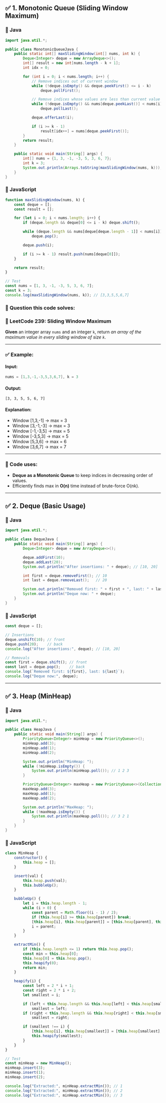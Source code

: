 

## ✅ 1. Monotonic Queue (Sliding Window Maximum)


### 🔸 Java

```java
import java.util.*;

public class MonotonicQueueJava {
    public static int[] maxSlidingWindow(int[] nums, int k) {
        Deque<Integer> deque = new ArrayDeque<>();
        int[] result = new int[nums.length - k + 1];
        int idx = 0;

        for (int i = 0; i < nums.length; i++) {
            // Remove indices out of current window
            while (!deque.isEmpty() && deque.peekFirst() <= i - k)
                deque.pollFirst();

            // Remove indices whose values are less than current value
            while (!deque.isEmpty() && nums[deque.peekLast()] < nums[i])
                deque.pollLast();

            deque.offerLast(i);

            if (i >= k - 1)
                result[idx++] = nums[deque.peekFirst()];
        }
        return result;
    }

    public static void main(String[] args) {
        int[] nums = {1, 3, -1, -3, 5, 3, 6, 7};
        int k = 3;
        System.out.println(Arrays.toString(maxSlidingWindow(nums, k)));
    }
}
```

### 🔸 JavaScript

```javascript
function maxSlidingWindow(nums, k) {
    const deque = [];
    const result = [];

    for (let i = 0; i < nums.length; i++) {
        if (deque.length && deque[0] <= i - k) deque.shift();

        while (deque.length && nums[deque[deque.length - 1]] < nums[i])
            deque.pop();

        deque.push(i);

        if (i >= k - 1) result.push(nums[deque[0]]);
    }

    return result;
}

// Test
const nums = [1, 3, -1, -3, 5, 3, 6, 7];
const k = 3;
console.log(maxSlidingWindow(nums, k)); // [3,3,5,5,6,7]
```

### 🧾 Question this code solves:

### 🔹 LeetCode 239: **Sliding Window Maximum**

**Given** an integer array `nums` and an integer `k`,
return *an array of the maximum value in every sliding window of size `k`*.

---

### ✅ Example:

#### Input:

```java
nums = [1,3,-1,-3,5,3,6,7], k = 3
```

#### Output:

```
[3, 3, 5, 5, 6, 7]
```

#### Explanation:

* Window \[1,3,-1] → max = 3
* Window \[3,-1,-3] → max = 3
* Window \[-1,-3,5] → max = 5
* Window \[-3,5,3] → max = 5
* Window \[5,3,6] → max = 6
* Window \[3,6,7] → max = 7

---

### 🔧 Code uses:

* **Deque as a Monotonic Queue** to keep indices in decreasing order of values.
* Efficiently finds max in **O(n)** time instead of brute-force O(nk).






---

## ✅ 2. Deque (Basic Usage)

### 🔸 Java

```java
import java.util.*;

public class DequeJava {
    public static void main(String[] args) {
        Deque<Integer> deque = new ArrayDeque<>();

        deque.addFirst(10);
        deque.addLast(20);
        System.out.println("After insertions: " + deque); // [10, 20]

        int first = deque.removeFirst(); // 10
        int last = deque.removeLast();   // 20

        System.out.println("Removed first: " + first + ", last: " + last);
        System.out.println("Deque now: " + deque);
    }
}
```

### 🔸 JavaScript

```javascript
const deque = [];

// Insertions
deque.unshift(10); // front
deque.push(20);    // back
console.log("After insertions:", deque); // [10, 20]

// Removals
const first = deque.shift(); // front
const last = deque.pop();    // back
console.log(`Removed first: ${first}, last: ${last}`);
console.log("Deque now:", deque);
```

---

## ✅ 3. Heap (MinHeap)

### 🔸 Java

```java
import java.util.*;

public class HeapJava {
    public static void main(String[] args) {
        PriorityQueue<Integer> minHeap = new PriorityQueue<>();
        minHeap.add(3);
        minHeap.add(1);
        minHeap.add(2);

        System.out.println("MinHeap: ");
        while (!minHeap.isEmpty()) {
            System.out.println(minHeap.poll()); // 1 2 3
        }

        PriorityQueue<Integer> maxHeap = new PriorityQueue<>(Collections.reverseOrder());
        maxHeap.add(3);
        maxHeap.add(1);
        maxHeap.add(2);

        System.out.println("MaxHeap: ");
        while (!maxHeap.isEmpty()) {
            System.out.println(maxHeap.poll()); // 3 2 1
        }
    }
}
```

### 🔸 JavaScript

```javascript
class MinHeap {
    constructor() {
        this.heap = [];
    }

    insert(val) {
        this.heap.push(val);
        this.bubbleUp();
    }

    bubbleUp() {
        let i = this.heap.length - 1;
        while (i > 0) {
            const parent = Math.floor((i - 1) / 2);
            if (this.heap[i] >= this.heap[parent]) break;
            [this.heap[i], this.heap[parent]] = [this.heap[parent], this.heap[i]];
            i = parent;
        }
    }

    extractMin() {
        if (this.heap.length <= 1) return this.heap.pop();
        const min = this.heap[0];
        this.heap[0] = this.heap.pop();
        this.heapify(0);
        return min;
    }

    heapify(i) {
        const left = 2 * i + 1;
        const right = 2 * i + 2;
        let smallest = i;

        if (left < this.heap.length && this.heap[left] < this.heap[smallest])
            smallest = left;
        if (right < this.heap.length && this.heap[right] < this.heap[smallest])
            smallest = right;

        if (smallest !== i) {
            [this.heap[i], this.heap[smallest]] = [this.heap[smallest], this.heap[i]];
            this.heapify(smallest);
        }
    }
}

// Test
const minHeap = new MinHeap();
minHeap.insert(3);
minHeap.insert(1);
minHeap.insert(2);

console.log("Extracted:", minHeap.extractMin()); // 1
console.log("Extracted:", minHeap.extractMin()); // 2
console.log("Extracted:", minHeap.extractMin()); // 3
```

